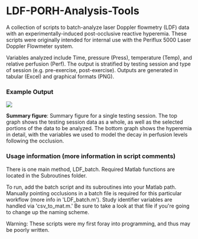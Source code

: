 # LDF-PORH-Analysis-Tools
A collection of scripts to batch-analyze laser Doppler flowmetry (LDF) data with an experimentally-induced post-occlusive reactive hyperemia. These scripts were originally intended for internal use with the Periflux 5000 Laser Doppler Flowmeter system. 

Variables analyzed include Time, pressure (Press), temperature (Temp), and relative perfusion (Perf). The output is stratified by testing session and type of session (e.g. pre-exercise, post-exercise). Outputs are generated in tabular (Excel) and graphical formats (PNG).

### Example Output

![](https://raw.githubusercontent.com/btran29/LDF-PORH-Analysis-Tools/master/example/fig1.png)

**Summary figure**: Summary figure for a single testing session. The top graph shows the testing session data as a whole, as well as the selected portions of the data to be analyzed. The bottom graph shows the hyperemia in detail, with the variables we used to model the decay in perfusion levels following the occlusion.

### Usage information (more information in script comments)
There is one main method, LDF_batch. Required Matlab functions are located in the Subroutines folder.

To run, add the batch script and its subroutines into your Matlab path. Manually pointing occlusions in a batch file is required for this particular workflow (more info in 'LDF_batch.m'). Study identifier variables are handled via 'csv_to_mat.m.' Be sure to take a look at that file if you're going to change up the naming scheme.

Warning: These scripts were my first foray into programming, and thus may be poorly written.

